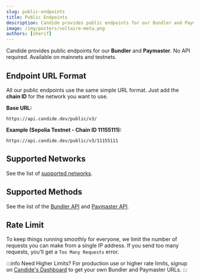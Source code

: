 ```yaml
---
slug: public-endpoints
title: Public Endpoints 
description: Candide provides public endpoints for our Bundler and Paymaster. No API required. Available on mainnets and testnets
image: /img/posters/voltaire-meta.png
authors: [sherif]
---
```


Candide provides public endpoints for our **Bundler** and **Paymaster**. No API required. Available on mainnets and testnets.

## Endpoint URL Format

All our public endpoints use the same simple URL format. Just add the **chain ID** for the network you want to use.

**Base URL:**

```
https://api.candide.dev/public/v3/
```

**Example (Sepolia Testnet - Chain ID 11155111):**

```
https://api.candide.dev/public/v3/11155111
```

## Supported Networks

See the list of [supported networks](/wallet/bundler/rpc-endpoints/).

## Supported Methods

See the list of the [Bundler API](wallet/bundler/rpc-methods/) and [Paymaster API](/wallet/paymaster/rpc-methods/).

## Rate Limit

To keep things running smoothly for everyone, we limit the number of requests you can make from a single IP address. If you send too many requests, you'll get a `Too Many Requests` error.

:::info
Need Higher Limits? For production use or higher rate limits, signup on [Candide's Dashboard](https://dashboard.candide.dev) to get your own Bundler and Paymaster URLs.
:::